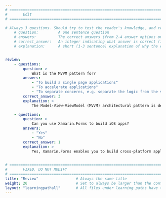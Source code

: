 ```yaml
---
# ================================================================================
#       Edit
# ================================================================================

# Always 3 questions. Should try to test the reader's knowledge, and reinforce the key points you want them to remember.
    # question:         A one sentence question
    # answers:          The correct answers (from 2-4 answer options only). Should be surrounded by quotes.
    # correct_answer:   An integer indicating what answer is correct (index starts from 0)
    # explanation:      A short (1-3 sentence) explanation of why the correct answer is correct. Can add additional context if desired


review:
    - questions:
        question: >
            What is the MVVM pattern for?
        answers:
            - "To build a single page applications"
            - "To accelerate applications"
            - "To separate concerns, e.g. separate the logic from the view"
        correct_answer: 3
        explanation: >
            The Model-View-ViewModel (MVVM) architectural pattern is designed to separate an application's business and presentation logic from its user interface

    - questions:
        question: >
            Can you use Xamarin.Forms to build iOS apps?
        answers:
            - "Yes"
            - "No"            
        correct_answer: 1
        explanation: >
            Yes, Xamarin.Forms enables you to build cross-platform applications using the single codebase
            

# ================================================================================
#       FIXED, DO NOT MODIFY
# ================================================================================
title: "Review"                 # Always the same title
weight: 20                      # Set to always be larger than the content in this path
layout: "learningpathall"       # All files under learning paths have this same wrapper
---
```

